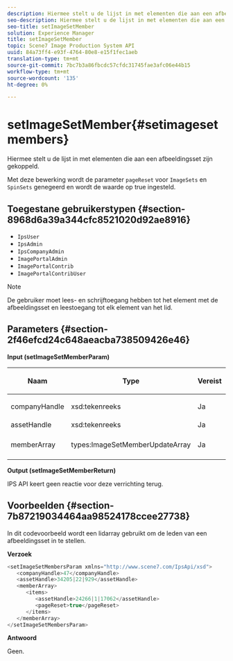 ```yaml
---
description: Hiermee stelt u de lijst in met elementen die aan een afbeeldingsset zijn gekoppeld.
seo-description: Hiermee stelt u de lijst in met elementen die aan een afbeeldingsset zijn gekoppeld.
seo-title: setImageSetMember
solution: Experience Manager
title: setImageSetMember
topic: Scene7 Image Production System API
uuid: 84a73ff4-e93f-4764-80e8-e15f1fec1aeb
translation-type: tm+mt
source-git-commit: 7bc7b3a86fbcdc57cfdc31745fae3afc06e44b15
workflow-type: tm+mt
source-wordcount: '135'
ht-degree: 0%

---
```



# setImageSetMember{#setimagesetmembers}

Hiermee stelt u de lijst in met elementen die aan een afbeeldingsset zijn gekoppeld.

Met deze bewerking wordt de parameter `pageReset` voor `ImageSets` en `SpinSets` genegeerd en wordt de waarde op true ingesteld.

## Toegestane gebruikerstypen {#section-8968d6a39a344cfc8521020d92ae8916}

* `IpsUser`
* `IpsAdmin`
* `IpsCompanyAdmin`
* `ImagePortalAdmin`
* `ImagePortalContrib`
* `ImagePortalContribUser`

>[!NOTE]
>
>De gebruiker moet lees- en schrijftoegang hebben tot het element met de afbeeldingsset en leestoegang tot elk element van het lid.

## Parameters {#section-2f46efcd24c648aeacba738509426e46}

**Input (setImageSetMemberParam)**

<table id="table_0CBBB65BCEFD4125A4069A080DFC873A"> 
 <thead> 
  <tr> 
   <th colname="col1" class="entry"> <p>Naam </p> </th> 
   <th colname="col2" class="entry"> <p>Type </p> </th> 
   <th colname="col3" class="entry"> <p>Vereist </p> </th> 
   <th colname="col4" class="entry"> <p>Beschrijving </p> </th> 
  </tr> 
 </thead>
 <tbody> 
  <tr> 
   <td colname="col1"> <p><span class="codeph"> <span class="varname"> companyHandle</span> </span> </p> </td> 
   <td colname="col2"> <p><span class="codeph"> xsd:tekenreeks</span> </p> </td> 
   <td colname="col3"> <p>Ja </p> </td> 
   <td colname="col4"> <p>Bedrijfshandgreep. </p> </td> 
  </tr> 
  <tr> 
   <td colname="col1"> <span class="codeph"> <span class="varname"> assetHandle</span> </span> </td> 
   <td colname="col2"> <span class="codeph"> xsd:tekenreeks</span> </td> 
   <td colname="col3"> Ja </td> 
   <td colname="col4"> Afbeeldingssethandgreep. </td> 
  </tr> 
  <tr> 
   <td colname="col1"> <span class="codeph"> <span class="varname"> memberArray</span> </span> </td> 
   <td colname="col2"> <span class="codeph"> types:ImageSetMemberUpdateArray</span> </td> 
   <td colname="col3"> Ja </td> 
   <td colname="col4"> Array met elementleden die bij de afbeeldingsset horen. </td> 
  </tr> 
 </tbody> 
</table>

**Output (setImageSetMemberReturn)**

IPS API keert geen reactie voor deze verrichting terug.

## Voorbeelden {#section-7b87219034464aa98524178ccee27738}

In dit codevoorbeeld wordt een lidarray gebruikt om de leden van een afbeeldingsset in te stellen.

**Verzoek**

```java
<setImageSetMembersParam xmlns="http://www.scene7.com/IpsApi/xsd">
   <companyHandle>47</companyHandle>
   <assetHandle>34205|22|929</assetHandle>
   <memberArray>
      <items>
         <assetHandle>24266|1|17062</assetHandle>
         <pageReset>true</pageReset>
      </items>
   </memberArray>
</setImageSetMembersParam>
```

**Antwoord**

Geen.
